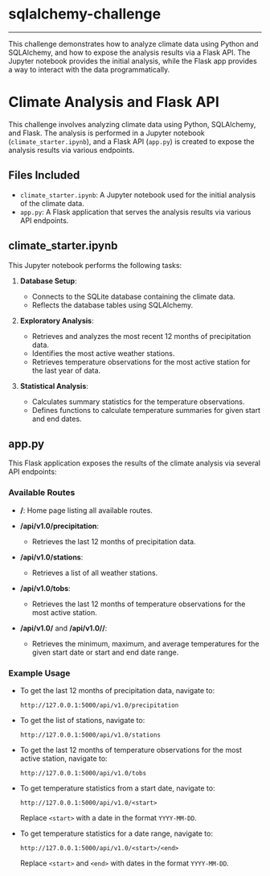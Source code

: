 # sqlalchemy-challenge
---

This challenge demonstrates how to analyze climate data using Python and SQLAlchemy, and how to expose the analysis results via a Flask API. The Jupyter notebook provides the initial analysis, while the Flask app provides a way to interact with the data programmatically.


# Climate Analysis and Flask API

This challenge involves analyzing climate data using Python, SQLAlchemy, and Flask. The analysis is performed in a Jupyter notebook (`climate_starter.ipynb`), and a Flask API (`app.py`) is created to expose the analysis results via various endpoints.

## Files Included

- `climate_starter.ipynb`: A Jupyter notebook used for the initial analysis of the climate data.
- `app.py`: A Flask application that serves the analysis results via various API endpoints.


## climate_starter.ipynb

This Jupyter notebook performs the following tasks:

1. **Database Setup**:
    - Connects to the SQLite database containing the climate data.
    - Reflects the database tables using SQLAlchemy.

2. **Exploratory Analysis**:
    - Retrieves and analyzes the most recent 12 months of precipitation data.
    - Identifies the most active weather stations.
    - Retrieves temperature observations for the most active station for the last year of data.

3. **Statistical Analysis**:
    - Calculates summary statistics for the temperature observations.
    - Defines functions to calculate temperature summaries for given start and end dates.

## app.py

This Flask application exposes the results of the climate analysis via several API endpoints:

### Available Routes

- **/**: Home page listing all available routes.

- **/api/v1.0/precipitation**: 
  - Retrieves the last 12 months of precipitation data.
  
- **/api/v1.0/stations**: 
  - Retrieves a list of all weather stations.

- **/api/v1.0/tobs**: 
  - Retrieves the last 12 months of temperature observations for the most active station.

- **/api/v1.0/<start>** and **/api/v1.0/<start>/<end>**: 
  - Retrieves the minimum, maximum, and average temperatures for the given start date or start and end date range.

### Example Usage

- To get the last 12 months of precipitation data, navigate to:
  ```
  http://127.0.0.1:5000/api/v1.0/precipitation
  ```

- To get the list of stations, navigate to:
  ```
  http://127.0.0.1:5000/api/v1.0/stations
  ```

- To get the last 12 months of temperature observations for the most active station, navigate to:
  ```
  http://127.0.0.1:5000/api/v1.0/tobs
  ```

- To get temperature statistics from a start date, navigate to:
  ```
  http://127.0.0.1:5000/api/v1.0/<start>
  ```

  Replace `<start>` with a date in the format `YYYY-MM-DD`.

- To get temperature statistics for a date range, navigate to:
  ```
  http://127.0.0.1:5000/api/v1.0/<start>/<end>
  ```

  Replace `<start>` and `<end>` with dates in the format `YYYY-MM-DD`.

